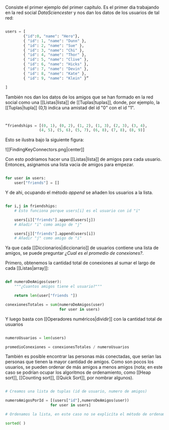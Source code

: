 Consiste el primer ejemplo del primer capítulo. Es el primer dia trabajando en la red social *DataSciencester*  y nos dan los datos de los usuarios de tal red: 

```Python 

users = [
		{"id":0, "name": "Hero"},
		{ "id": 1, "name": "Dunn" },
	    { "id": 2, "name": "Sue" },
	    { "id": 3, "name": "Chi" },
	    { "id": 4, "name": "Thor" },
	    { "id": 5, "name": "Clive" },
	    { "id": 6, "name": "Hicks" },
	    { "id": 7, "name": "Devin" },
	    { "id": 8, "name": "Kate" },
	    { "id": 9, "name": "Klein" }”

]
```


También nos dan los datos de los amigos que se han formado en la red social como una [[Listas|lista]] de [[Tuplas|tuplas]], donde, por ejemplo, la [[Tuplas|tupla]] (0,1) indica una amistad del id "0" con el id "1". 

```Python 


“friendships = [(0, 1), (0, 2), (1, 2), (1, 3), (2, 3), (3, 4),
               (4, 5), (5, 6), (5, 7), (6, 8), (7, 8), (8, 9)]

```


Esto se ilustra bajo la siguiente figura: 

![[FindingKeyConnectors.png|center]]

Con esto podriamos hacer una [[Listas|lista]] de amigos para cada usuario.  Entonces, asignamos una lista vacia de amigos para empezar. 

```Python 

for user in users:
	user["friends"] = []

```

Y de ahi, ocupando el método *append* se añaden los usuarios a la lista. 

```Python 

for i,j in friendships: 
	# Esto funciona porque users[i] es el usuario con id "i"

	users[i]["friends"].append(users[j]) 
	# Añadir "i" como amigo de "j"

	users[j]["friends"].append(users[i]) 
	# Añadir "j" como amigo de "i"
```

Ya que cada [[Diccionarios|diccionario]] de usuarios contiene una lista de amigos, se puede preguntar *¿Cual es el promedio de conexiones?*. 

Primero, obtenemos la cantidad total de conexiones al sumar el largo de cada [[Listas|array]]: 

```Python 

def numeroDeAmigos(user):
	"""¿Cuantos amigos tiene el usuario?"""

	return len(user["friends "])

conexionesTotales = sum(numeroDeAmigos(user) 
						for user in users)
```

Y luego basta con [[Operadores numéricos|dividir]] con la cantidad total de usuarios

```Python 

numeroUsuarios = len(users)

promedioConexiones = conexionesTotales / numeroUsuarios 

```

También es posible encontrar las personas más conectadas, que serían las personas que tienen la mayor cantidad de amigos.  Como son pocos los usuarios, se pueden ordenar de más amigos a menos amigos (nota; en este caso se podrían ocupar los algoritmos de ordenamiento, como [[Heap sort]], [[Counting sort]], [[Quick Sort]], por nombrar algunos). 

```Python 

# Creamos una lista de tuplas (id de usuario, numero de amigos)

numeroAmigosPorId = [(users["id"],numeroDeAmigos(user))
					for user in users] 

# Ordenamos la lista, en este caso no se explicíta el método de ordenamiento como tal. 

sorted( )